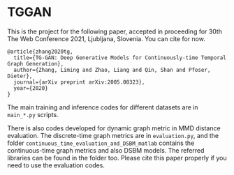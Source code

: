 # TGGAN
This is the project for the following paper, 
accepted in proceeding for 30th The Web Conference 2021, Ljubljana, Slovenia.
You can cite for now.
```
@article{zhang2020tg,
  title={TG-GAN: Deep Generative Models for Continuously-time Temporal Graph Generation},
  author={Zhang, Liming and Zhao, Liang and Qin, Shan and Pfoser, Dieter},
  journal={arXiv preprint arXiv:2005.08323},
  year={2020}
}
```

The main training and inference codes for different datasets are in `main_*.py` scripts.

There is also codes developed for dynamic graph metric in MMD distance evaluation.
The discrete-time graph metrics are in `evaluation.py`, 
and the folder `continuous_time_evaluation_and_DSBM_matlab` contains the continuous-time
graph metrics and also DSBM models. The referred libraries can be found in the folder too.
Please cite this paper properly if you need to use the evaluation codes.